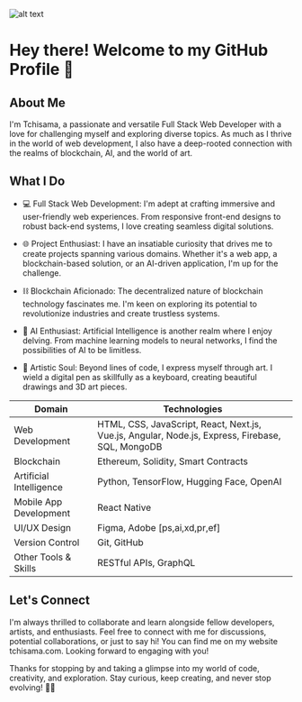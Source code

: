 ![alt text](https://github.com/tchi-sama/tchi-sama/blob/main/MacBook%20Pro%2016_%20-%202%20(1).jpg?raw=true)

# Hey there! Welcome to my GitHub Profile 👋

## About Me

I'm Tchisama, a passionate and versatile Full Stack Web Developer with a love for challenging myself and exploring diverse topics. As much as I thrive in the world of web development, I also have a deep-rooted connection with the realms of blockchain, AI, and the world of art.

## What I Do

- 💻 Full Stack Web Development: I'm adept at crafting immersive and user-friendly web experiences. From responsive front-end designs to robust back-end systems, I love creating seamless digital solutions.

- 🌐 Project Enthusiast: I have an insatiable curiosity that drives me to create projects spanning various domains. Whether it's a web app, a blockchain-based solution, or an AI-driven application, I'm up for the challenge.

- ⛓️ Blockchain Aficionado: The decentralized nature of blockchain technology fascinates me. I'm keen on exploring its potential to revolutionize industries and create trustless systems.

- 🤖 AI Enthusiast: Artificial Intelligence is another realm where I enjoy delving. From machine learning models to neural networks, I find the possibilities of AI to be limitless.

- 🎨 Artistic Soul: Beyond lines of code, I express myself through art. I wield a digital pen as skillfully as a keyboard, creating beautiful drawings and 3D art pieces.



| Domain               | Technologies                           |
|----------------------|----------------------------------------|
| Web Development     | HTML, CSS, JavaScript, React, Next.js, Vue.js, Angular, Node.js, Express, Firebase, SQL, MongoDB |
| Blockchain          | Ethereum, Solidity, Smart Contracts     |
| Artificial Intelligence | Python, TensorFlow, Hugging Face, OpenAI |
| Mobile App Development | React Native |
| UI/UX Design | Figma, Adobe [ps,ai,xd,pr,ef] |
| Version Control | Git, GitHub |
| Other Tools & Skills | RESTful APIs, GraphQL |

## Let's Connect

I'm always thrilled to collaborate and learn alongside fellow developers, artists, and enthusiasts. Feel free to connect with me for discussions, potential collaborations, or just to say hi! You can find me on my website tchisama.com. Looking forward to engaging with you!

Thanks for stopping by and taking a glimpse into my world of code, creativity, and exploration. Stay curious, keep creating, and never stop evolving! 🚀🎉

